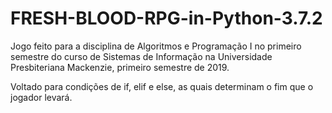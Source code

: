 # FRESH-BLOOD-RPG-in-Python-3.7.2

Jogo feito para a disciplina de Algoritmos e Programação I no primeiro semestre do curso de Sistemas de Informação na Universidade Presbiteriana Mackenzie, primeiro semestre de 2019.

Voltado para condições de if, elif e else, as quais determinam o fim que o jogador levará.
